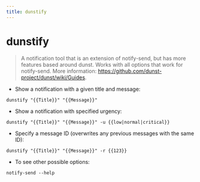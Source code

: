 ```yaml
---
title: dunstify
---
```

# dunstify

> A notification tool that is an extension of notify-send, but has more features based around dunst.
> Works with all options that work for notify-send.
> More information: <https://github.com/dunst-project/dunst/wiki/Guides>.

- Show a notification with a given title and message:

`dunstify "{{Title}}" "{{Message}}"`

- Show a notification with specified urgency:

`dunstify "{{Title}}" "{{Message}}" -u {{low|normal|critical}}`

- Specify a message ID (overwrites any previous messages with the same ID):

`dunstify "{{Title}}" "{{Message}}" -r {{123}}`

- To see other possible options:

`notify-send --help`

